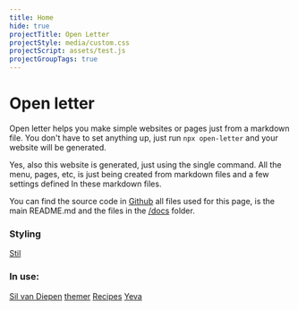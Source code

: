 ```yaml
---
title: Home
hide: true
projectTitle: Open Letter
projectStyle: media/custom.css
projectScript: assets/test.js
projectGroupTags: true
---
```


# Open letter

Open letter helps you make simple websites or pages just from a markdown file. You don't have to set anything up, just run `npx open-letter` and your website will be generated.

Yes, also this website is generated, just using the single command. All the menu, pages, etc, is just being created from markdown files and a few settings defined In these markdown files.

You can find the source code in [Github](https://github.com/silvandiepen/open-letter) all files used for this page, is the main README.md and the files in the [/docs](https://github.com/silvandiepen/open-letter/tree/master/docs) folder.

### Styling

[Stil](https://stil.sil.mt)
### In use:

[Sil van Diepen](https://www.sil.mt)
[themer](https://themer.sil.mt)
[Recipes](https://recipes.sil.mt)
[Yeva](https://yevi.mt)
